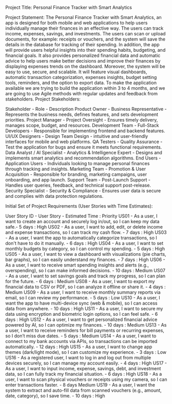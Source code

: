 Project Title:
Personal Finance Tracker with Smart Analytics

Project Statement:
The Personal Finance Tracker with Smart Analytics, an app is designed for both mobile and web
applications to help users individually manage their finances in an effective way. The users can
track income, expenses, savings, and investments. The users can scan or upload documents, for
example: receipts or vouchers, and the system will save the details in the database for tracking of
their spending.
In addition, the app will provide users helpful insights into their spending habits, budgeting, and
financial goals. It also provides personalized financial data and automatic advice to help users
make better decisions and improve their finances by displaying expenses trends on the
dashboard.
Moreover, the system will be easy to use, secure, and scalable. It will feature visual dashboards,
automatic transaction categorization, expenses insights, budget setting tools, reminders, and the
option to export data.
To make the application available we are trying to build the application within 3 to 4 months, and
we are going to use Agile methods with regular updates and feedback from stakeholders.
Project Stakeholders:

Stakeholder	- Role	- Description
Product Owner	- Business Representative	- Represents the business needs, defines features, and sets development priorities.
Project Manager	- Project Oversight	- Ensures timely delivery, manages scope, budget, and resources.
Development Team	- Full-Stack Developers -	Responsible for implementing frontend and backend features.
UI/UX Designers	- Design Team	Design - intuitive and user-friendly interfaces for mobile and web platforms.
QA Testers	- Quality Assurance	- Test the application for bugs and ensure it meets functional requirements.
Data Analyst / AI Specialist	- Analytics & Intelligence Expert	- Designs and implements smart analytics and recommendation algorithms.
End Users	- Application Users	- Individuals looking to manage personal finances through tracking and insights.
Marketing Team	- Promotion & User Acquisition	- Responsible for branding, marketing campaigns, user onboarding, and app launch.
Support Team	- Post-Launch Support	- Handles user queries, feedback, and technical support post-release.
Security Specialist	- Security & Compliance	- Ensures user data is secure and complies with data protection regulations.

Initial Set of Project Requirements (User Stories with Time Estimates):


User Story ID	- User Story	- Estimated Time	: Priority
US01	- As a user, I want to create an account and securely log in/out, so I can keep my data safe.- 5 days	: High
US02	- As a user, I want to add, edit, or delete income and expense transactions, so I can track my cash flow.	- 7 days	: High
US03	- As a user, I want the app to automatically categorize transactions, so I don't have to do it manually.	- 6 days	: High
US04	- As a user, I want to set monthly budgets by category, so I can control my spending.	- 5 days	: High
US05	- As a user, I want to view a dashboard with visualizations (pie charts, bar graphs), so I can easily understand my finances.	- 7 days : High
US06	- As a user, I want to receive smart spending insights and alerts (e.g., overspending), so I can make informed decisions.	- 10 days	: Medium
US07	- As a user, I want to set savings goals and track my progress, so I can plan for the future.	- 6 days	: Medium
US08	- As a user, I want to export my financial data to CSV or PDF, so I can analyze it offline or share it.	- 4 days	: Medium
US09	- As a user, I want to receive monthly summary reports via email, so I can review my performance.	- 5 days	: Low
US10	- As a user, I want the app to have multi-device sync (web & mobile), so I can access data from anywhere.	- 10 days	: High
US11	- As a user, I want to secure my data using encryption and biometric login options, so I can feel safe.	- 6 days	: High
US12	- As a user, I want to get personalized financial advice powered by AI, so I can optimize my finances.	- 10 days	: Medium
US13	- As a user, I want to receive reminders for bill payments or recurring expenses, so I don’t miss due dates.	- 5 days	: Medium
US14	- As a user, I want to connect to my bank accounts via APIs, so transactions can be imported automatically.	- 12 days :	High
US15	- As a user, I want to change app themes (dark/light mode), so I can customize my experience.	- 3 days :	Low
US16	- As a registered user, I want to log in and log out from multiple devices securely, so I can manage my account easily.	- 4 days	: High
US17	- As a user, I want to input income, expense, savings, debt, and investment data, so I can fully track my financial situation.	- 6 days	: High
US18	- As a user, I want to scan physical vouchers or receipts using my camera, so I can enter transactions faster.	- 8 days	Medium
US19	- As a user, I want the system to extract and auto-fill data from scanned vouchers (e.g., amount, date, category), so I save time.	- 10 days	: High

